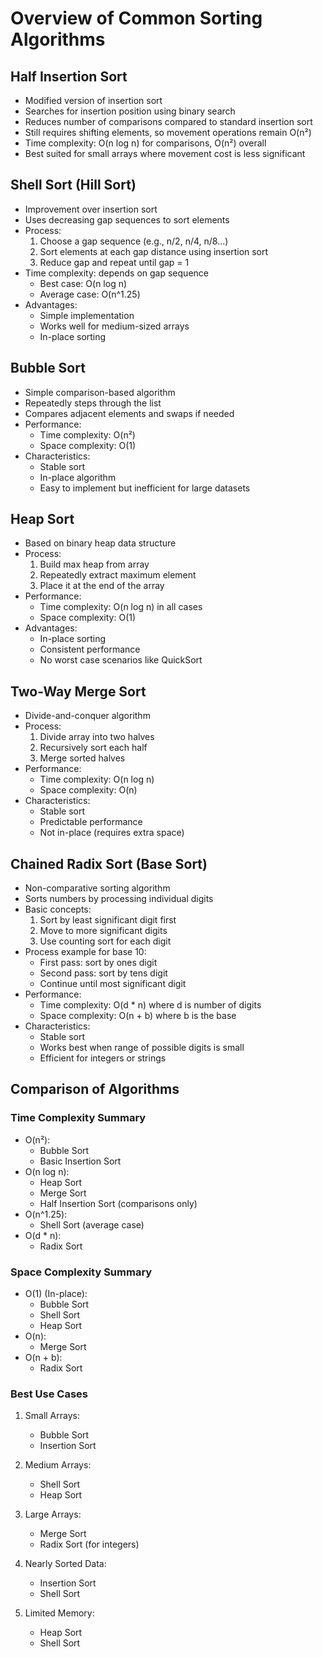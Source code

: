 # Overview of Common Sorting Algorithms

## Half Insertion Sort
- Modified version of insertion sort
- Searches for insertion position using binary search
- Reduces number of comparisons compared to standard insertion sort
- Still requires shifting elements, so movement operations remain O(n²)
- Time complexity: O(n log n) for comparisons, O(n²) overall
- Best suited for small arrays where movement cost is less significant

## Shell Sort (Hill Sort)
- Improvement over insertion sort
- Uses decreasing gap sequences to sort elements
- Process:
  1. Choose a gap sequence (e.g., n/2, n/4, n/8...)
  2. Sort elements at each gap distance using insertion sort
  3. Reduce gap and repeat until gap = 1
- Time complexity: depends on gap sequence
  - Best case: O(n log n)
  - Average case: O(n^1.25)
- Advantages:
  - Simple implementation
  - Works well for medium-sized arrays
  - In-place sorting

## Bubble Sort
- Simple comparison-based algorithm
- Repeatedly steps through the list
- Compares adjacent elements and swaps if needed
- Performance:
  - Time complexity: O(n²)
  - Space complexity: O(1)
- Characteristics:
  - Stable sort
  - In-place algorithm
  - Easy to implement but inefficient for large datasets

## Heap Sort
- Based on binary heap data structure
- Process:
  1. Build max heap from array
  2. Repeatedly extract maximum element
  3. Place it at the end of the array
- Performance:
  - Time complexity: O(n log n) in all cases
  - Space complexity: O(1)
- Advantages:
  - In-place sorting
  - Consistent performance
  - No worst case scenarios like QuickSort

## Two-Way Merge Sort
- Divide-and-conquer algorithm
- Process:
  1. Divide array into two halves
  2. Recursively sort each half
  3. Merge sorted halves
- Performance:
  - Time complexity: O(n log n)
  - Space complexity: O(n)
- Characteristics:
  - Stable sort
  - Predictable performance
  - Not in-place (requires extra space)

## Chained Radix Sort (Base Sort)
- Non-comparative sorting algorithm
- Sorts numbers by processing individual digits
- Basic concepts:
  1. Sort by least significant digit first
  2. Move to more significant digits
  3. Use counting sort for each digit
- Process example for base 10:
  - First pass: sort by ones digit
  - Second pass: sort by tens digit
  - Continue until most significant digit
- Performance:
  - Time complexity: O(d * n) where d is number of digits
  - Space complexity: O(n + b) where b is the base
- Characteristics:
  - Stable sort
  - Works best when range of possible digits is small
  - Efficient for integers or strings

## Comparison of Algorithms

### Time Complexity Summary
- O(n²):
  - Bubble Sort
  - Basic Insertion Sort
- O(n log n):
  - Heap Sort
  - Merge Sort
  - Half Insertion Sort (comparisons only)
- O(n^1.25):
  - Shell Sort (average case)
- O(d * n):
  - Radix Sort

### Space Complexity Summary
- O(1) (In-place):
  - Bubble Sort
  - Shell Sort
  - Heap Sort
- O(n):
  - Merge Sort
- O(n + b):
  - Radix Sort

### Best Use Cases
1. Small Arrays:
   - Bubble Sort
   - Insertion Sort

2. Medium Arrays:
   - Shell Sort
   - Heap Sort

3. Large Arrays:
   - Merge Sort
   - Radix Sort (for integers)

4. Nearly Sorted Data:
   - Insertion Sort
   - Shell Sort

5. Limited Memory:
   - Heap Sort
   - Shell Sort
